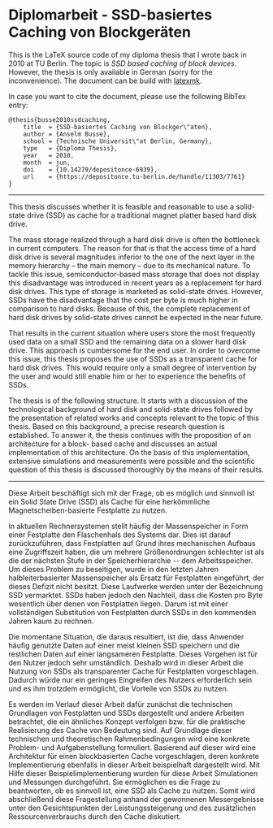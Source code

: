 # Diplomarbeit - SSD-basiertes Caching von Blockgeräten

This is the LaTeX source code of my diploma thesis that I wrote back in 2010 at
TU Berlin. The topic is _SSD based caching of block devices_. However, the
thesis is only available in German (sorry for the inconvenience). The document
can be build with [latexmk](https://ctan.org/pkg/latexmk).

In case you want to cite the document, please use the following BibTex entry:

```
@thesis{busse2010ssdcaching,
    title  = {SSD-basiertes Caching von Blockger\"aten},
    author = {Anselm Busse},
    school = {Technische Universit\"at Berlin, Germany},
    type   = {Diploma Thesis},
    year   = 2010,
    month  = jun,
    doi    = {10.14279/depositonce-6939},
    url    = {https://depositonce.tu-berlin.de/handle/11303/7761}
}
```

---

This thesis discusses whether it is feasible and reasonable to use a solid-state
drive (SSD) as cache for a traditional magnet platter based hard disk drive.

The mass storage realized through a hard disk drive is often the bottleneck in
current computers. The reason for that is that the access time of a hard disk
drive is several magnitudes inferior to the one of the next layer in the memory
hierarchy – the main memory – due to its mechanical nature. To tackle this
issue, semiconductor-based mass storage that does not display this disadvantage
was introduced in recent years as a replacement for hard disk drives. This type
of storage is marketed as solid-state drives. However, SSDs have the
disadvantage that the cost per byte is much higher in comparison to hard disks.
Because of this, the complete replacement of hard disk drives by solid-state
drives cannot be expected in the near future.

That results in the current situation where users store the most frequently used
data on a small SSD and the remaining data on a slower hard disk drive. This
approach is cumbersome for the end user. In order to overcome this issue, this
thesis proposes the use of SSDs as a transparent cache for hard disk drives.
This would require only a small degree of intervention by the user and would
still enable him or her to experience the benefits of SSDs.

The thesis is of the following structure. It starts with a discussion of the
technological background of hard disk and solid-state drives followed by the
presentation of related works and concepts relevant to the topic of this thesis.
Based on this background, a precise research question is established. To answer
it, the thesis continues with the proposition of an architecture for a block-
based cache and discusses an actual implementation of this architecture. On the
basis of this implementation, extensive simulations and measurements were
possible and the scientific question of this thesis is discussed thoroughly by
the means of their results.

---

Diese Arbeit beschäftigt sich mit der Frage, ob es möglich und sinnvoll ist ein
Solid State Drive (SSD) als Cache für eine herkömmliche Magnetscheiben-basierte
Festplatte zu nutzen.

In aktuellen Rechnersystemen stellt häufig der Massenspeicher in Form einer
Festplatte den Flaschenhals des Systems dar. Dies ist darauf zurückzuführen,
dass Festplatten auf Grund ihres mechanischen Aufbaus eine Zugriffszeit haben,
die um mehrere Größenordnungen schlechter ist als die der nächsten Stufe in der
Speicherhierarchie -- dem Arbeitsspeicher. Um dieses Problem zu beseitigen,
wurde in den letzten Jahren halbleiterbasierter Massenspeicher als Ersatz für
Festplatten eingeführt, der dieses Defizit nicht besitzt. Diese Laufwerke werden
unter der Bezeichnung SSD vermarktet. SSDs haben jedoch den Nachteil, dass die
Kosten pro Byte wesentlich über denen von Festplatten liegen. Darum ist mit
einer vollständigen Substitution von Festplatten durch SSDs in den kommenden
Jahren kaum zu rechnen.

Die momentane Situation, die daraus resultiert, ist die, dass Anwender häufig
genutzte Daten auf einer meist kleinen SSD speichern und die restlichen Daten
auf einer langsameren Festplatte. Dieses Vorgehen ist für den Nutzer jedoch sehr
umständlich. Deshalb wird in dieser Arbeit die Nutzung von SSDs als
transparenter Cache für Festplatten vorgeschlagen. Dadurch würde nur ein
geringes Eingreifen des Nutzers erforderlich sein und es ihm trotzdem
ermöglicht, die Vorteile von SSDs zu nutzen.

Es werden im Verlauf dieser Arbeit dafür zunächst die technischen Grundlagen von
Festplatten und SSDs dargestellt und andere Arbeiten betrachtet, die ein
ähnliches Konzept verfolgen bzw. für die praktische Realisierung des Cache von
Bedeutung sind. Auf Grundlage dieser technischen und theoretischen
Rahmenbedingungen wird eine konkrete Problem- und Aufgabenstellung formuliert.
Basierend auf dieser wird eine Architektur für einen blockbasierten Cache
vorgeschlagen, deren konkrete Implementierung ebenfalls in dieser Arbeit
beispielhaft dargestellt wird. Mit Hilfe dieser Beispielimplementierung wurden
für diese Arbeit Simulationen und Messungen durchgeführt. Sie ermöglichen es die
Frage zu beantworten, ob es sinnvoll ist, eine SSD als Cache zu nutzen. Somit
wird abschließend diese Fragestellung anhand der gewonnenen Messergebnisse unter
den Gesichtspunkten der Leistungssteigerung und des zusätzlichen
Ressourcenverbrauchs durch den Cache diskutiert.
